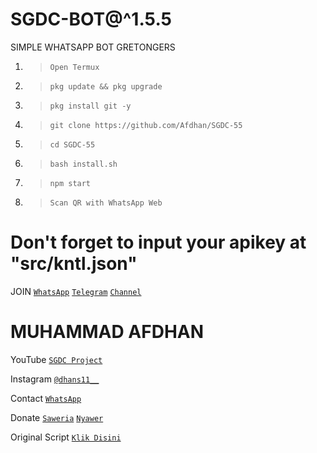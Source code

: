 # SGDC-BOT@^1.5.5
SIMPLE WHATSAPP BOT GRETONGERS

1. > `Open Termux`
2. > `pkg update && pkg upgrade`
3. > `pkg install git -y`
4. > `git clone https://github.com/Afdhan/SGDC-55`
5. > `cd SGDC-55`
6. > `bash install.sh`
7. > `npm start`
8. > `Scan QR with WhatsApp Web`

# Don't forget to input your apikey at "src/kntl.json"

 JOIN
[`WhatsApp`](https://chat.whatsapp.com/JTqD3cJLmrlJPfxYZMtju8)
[`Telegram`](https://t.me/SGDC_TEAM)
[`Channel`](https://t.me/SobatGretong)

 # MUHAMMAD AFDHAN
YouTube
[`SGDC Project`](https://www.youtube.com/channel/UCpx5nDQcdVpqrQBUfMLuloA)

Instagram
[`@dhans11__`](https://instagram.com/dhans11__)

Contact 
[`WhatsApp`](https://wa.me/6282252655313&send?text=Bang+saya+mau+donasi,+5k+via+dana..+boleh+minta+nomor+dananya+bang?)

Donate
[`Saweria`](https://saweria.co/AFD11)
[`Nyawer`](https://nyawer.co/SGDC)

Original Script [`Klik Disini`](https://github.com/Nurutomo/wabot-aq)
